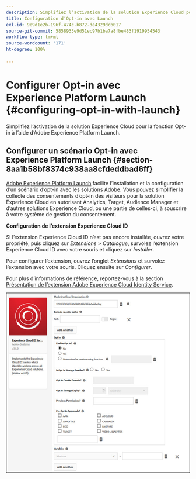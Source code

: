 ```yaml
---
description: Simplifiez l’activation de la solution Experience Cloud pour la fonction Opt-in à l’aide d’Adobe Experience Platform Launch.
title: Configuration d’Opt-in avec Launch
exl-id: 9e9d1e2b-196f-474c-b872-de4329dcb017
source-git-commit: 5858933e9d51ec97b1ba7a8fbe483f1919954543
workflow-type: tm+mt
source-wordcount: '171'
ht-degree: 100%

---
```


# Configurer Opt-in avec Experience Platform Launch {#configuring-opt-in-with-launch}

Simplifiez l’activation de la solution Experience Cloud pour la fonction Opt-in à l’aide d’Adobe Experience Platform Launch.

## Configurer un scénario Opt-in avec Experience Platform Launch {#section-8aa1b58bf8374c938aa8cfdeddbad6ff}

[Adobe Experience Platform Launch](https://experienceleague.adobe.com/docs/experience-platform/tags/home.html?lang=fr) facilite lʼinstallation et la configuration d’un scénario dʼopt-in avec les solutions Adobe. Vous pouvez simplifier la collecte des consentements dʼopt-in des visiteurs pour la solution Experience Cloud en autorisant Analytics, Target, Audience Manager et dʼautres solutions Experience Cloud, ou une partie de celles-ci, à souscrire à votre système de gestion du consentement.

**Configuration de l’extension Experience Cloud ID**

Si l’extension Experience Cloud ID n’est pas encore installée, ouvrez votre propriété, puis cliquez sur *Extensions* > *Catalogue*, survolez l’extension Experience Cloud ID avec votre souris et cliquez sur *Installer*.

Pour configurer l’extension, ouvrez l’onglet *Extensions* et survolez l’extension avec votre souris. Cliquez ensuite sur *Configurer*.

Pour plus d’informations de référence, reportez-vous à la section [Présentation de l’extension Adobe Experience Cloud Identity Service](https://experienceleague.adobe.com/docs/experience-platform/tags/extensions/client/id-service/overview.html?lang=fr).

![](assets/optin-launch.jpg)
